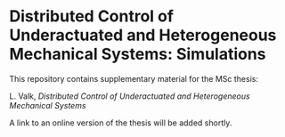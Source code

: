 # Distributed Control of Underactuated and Heterogeneous Mechanical Systems: Simulations
This repository contains supplementary material for the MSc thesis:

L. Valk, _Distributed Control of Underactuated and Heterogeneous Mechanical Systems_

A link to an online version of the thesis will be added shortly.